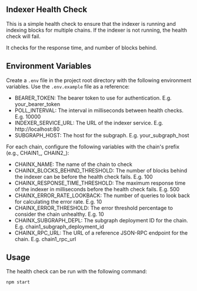 ## Indexer Health Check

This is a simple health check to ensure that the indexer is running and indexing blocks for multiple chains. If the indexer is not running, the health check will fail.

It checks for the response time, and number of blocks behind.

## Environment Variables

Create a `.env` file in the project root directory with the following environment variables. Use the `.env.example` file as a reference:

- BEARER_TOKEN: The bearer token to use for authentication. E.g. your_bearer_token
- POLL_INTERVAL: The interval in milliseconds between health checks. E.g. 10000
- INDEXER_SERVICE_URL: The URL of the indexer service. E.g. http://localhost:80
- SUBGRAPH_HOST: The host for the subgraph. E.g. your_subgraph_host

For each chain, configure the following variables with the chain's prefix (e.g., CHAIN1_, CHAIN2_):

- CHAINX_NAME: The name of the chain to check
- CHAINX_BLOCKS_BEHIND_THRESHOLD: The number of blocks behind the indexer can be before the health check fails. E.g. 100
- CHAINX_RESPONSE_TIME_THRESHOLD: The maximum response time of the indexer in milliseconds before the health check fails. E.g. 500
- CHAINX_ERROR_RATE_LOOKBACK: The number of queries to look back for calculating the error rate. E.g. 10
- CHAINX_ERROR_THRESHOLD: The error threshold percentage to consider the chain unhealthy. E.g. 10
- CHAINX_SUBGRAPH_DEPL: The subgraph deployment ID for the chain. E.g. chain1_subgraph_deployment_id
- CHAINX_RPC_URL: The URL of a reference JSON-RPC endpoint for the chain. E.g. chain1_rpc_url

## Usage

The health check can be run with the following command:

    npm start

